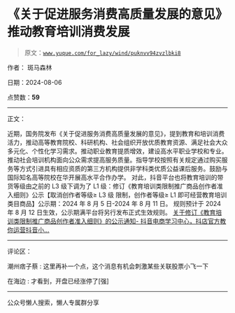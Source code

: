 # 《关于促进服务消费高质量发展的意见》推动教育培训消费发展

> 原文：[`www.yuque.com/for_lazy/wind/puknvv94zvzlbki8`](https://www.yuque.com/for_lazy/wind/puknvv94zvzlbki8)

作者： 斑马森林

日期：2024-08-06

点赞数：**59**

* * *

正文：

近期，国务院发布《关于促进服务消费高质量发展的意见》，提到教育和培训消费活力，推动高等教育院校、科研机构、社会组织开放优质教育资源、满足社会大众多元化、个性化学习需求。推动职业教育提质增效，建设高水平职业学校和专业。推动社会培训机构面向公众需求提高服务质量。指导学校按照有关规定通过购买服务等方式引进具有相应资质的第三方机构提供非学科类优质公益课后服务。鼓励与国际知名高等院校在华开展高水平合作办学。
对此，抖音平台也将教育培训的带货等级由之前的 L3 级下调为了 L1 级：修订《教育培训类限制推广商品创作者准入细则》公示【取消创作者等级≥ L3 级
限制，创作者等级≥ L1 即可经营教育培训类目商品】公示期：2024 年 8 月 5 日-2024 年 8 月 11 日。
规则预计于 2024 年 8 月 12 日生效，公示期满平台将另行发布正式生效规则。 [关于修订《教育培训类限制推广商品创作者准入细则》的公示通知-
抖音电商学习中心，抖店官方教你运营抖音小...](https://school.jinritemai.com/doudian/wap/article/aJBDPp4d2UwC) 

* * *

评论区：

潮州痞子蔡 : 这里再补一个点，这个消息有机会刺激某些关联股票小飞一下

在海边 : 才看到，开盘已经涨停了[强]

* * *

公众号懒人搜索，懒人专属群分享